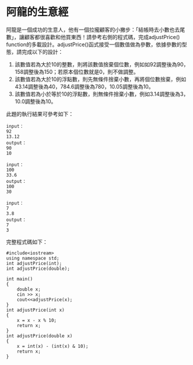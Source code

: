 # 阿龍的生意經

阿龍是一個成功的生意人，他有一個拉攏顧客的小撇步：「結帳時去小數也去尾數」，讓顧客都很喜歡和他買東西！請參考右側的程式碼，完成adjustPrice() function的多載設計。adjustPrice()函式接受一個數值做為參數，依據參數的型態，請完成以下的設計：

1. 該數值若為大於10的整數，則將該數值捨棄個位數，例如如92調整後為90，158調整後為150；若原本個位數就是0，則不做調整。
2. 該數值若為大於10的浮點數，則先無條件捨棄小數，再將個位數捨棄，例如43.14調整後為40，784.6調整後為780，10.05調整後為10。
3. 該數值若為小於等於10的浮點數，則無條件捨棄小數，例如3.14調整後為3，10.0調整後為10。


此題的執行結果可參考如下：

```
input：
92
13.12
output：
90
10

input：
100
33.6	
output：
100
30

input：
7
3.8
output：
7
3
```

完整程式碼如下：
```
#include<iostream>
using namespace std;
int adjustPrice(int);
int adjustPrice(double);

int main()
{
	double x;
	cin >> x;
	cout<<adjustPrice(x);
}
int adjustPrice(int x)
{
	x = x - x % 10;
	return x;
}
int adjustPrice(double x)
{
	x = int(x) - (int(x) & 10);
	return x;
}
```
